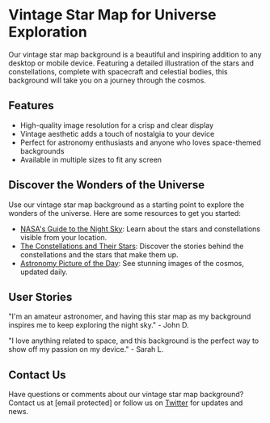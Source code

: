 <!--font:Montserrat-->

# Vintage Star Map for Universe Exploration

Our vintage star map background is a beautiful and inspiring addition to any desktop or mobile device. Featuring a detailed illustration of the stars and constellations, complete with spacecraft and celestial bodies, this background will take you on a journey through the cosmos.

## Features

- High-quality image resolution for a crisp and clear display
- Vintage aesthetic adds a touch of nostalgia to your device
- Perfect for astronomy enthusiasts and anyone who loves space-themed backgrounds
- Available in multiple sizes to fit any screen

## Discover the Wonders of the Universe

Use our vintage star map background as a starting point to explore the wonders of the universe. Here are some resources to get you started:

- [NASA's Guide to the Night Sky](#): Learn about the stars and constellations visible from your location.
- [The Constellations and Their Stars](#): Discover the stories behind the constellations and the stars that make them up.
- [Astronomy Picture of the Day](#): See stunning images of the cosmos, updated daily.

## User Stories

"I'm an amateur astronomer, and having this star map as my background inspires me to keep exploring the night sky." - John D.

"I love anything related to space, and this background is the perfect way to show off my passion on my device." - Sarah L.

## Contact Us

Have questions or comments about our vintage star map background? Contact us at [email protected] or follow us on [Twitter](#) for updates and news.

<!--

Write me content for website with wallpaper which alt text is:

"A vintage map of the stars and constellations, with detailed illustrations of spacecraft and celestial bodies."

The name/title of the page should not be 1:1 copy of the alt text but rather a real content of the website which is using this wallpaper.

- Use markdown format 
- Start with heading
- Heading should be short and concise
- The content should look like a real website 
- The website should not be about the wallpaper, wallpaper is just a related background
- Heading should be contain work "wallpaper" or "background"
- Include real sections like references, contact, user stories, etc. use things relevant to the page purpose.
- Feel free to use structure like headings, bullets, numbering, blockquotes, paragraphs, horizontal lines, etc.
- You can use formatting like bold or _italic_
- You can include UTF-8 emojis
- Links should be only #hash anchors (and you can refer to the document itself)
- Do not include images


---


# Explore the Cosmos with Our Vintage Star Map Wallpaper

Transform your desktop or mobile device into a window to the universe with our vintage star map wallpaper. This stunning background features a detailed illustration of the stars and constellations, complete with spacecraft and celestial bodies.

## Features

- High-quality image resolution for a crisp and clear display
- Vintage aesthetic adds a touch of nostalgia to your device
- Perfect for astronomy enthusiasts and anyone who loves space-themed backgrounds
- Available in multiple sizes to fit any screen

## User Stories

"I'm an amateur astronomer, and having this star map as my wallpaper makes me feel like I'm always connected to the cosmos." - John D.

"I love science fiction and anything related to space. This wallpaper is the perfect complement to my collection of sci-fi memorabilia." - Sarah L.

## References

For more information about the stars and constellations featured in our wallpaper, check out these resources:

- [NASA's Guide to the Night Sky](#)
- [The Constellations and Their Stars](#)
- [Astronomy Picture of the Day](#)

## Contact Us

Have questions or comments about our vintage star map wallpaper? We'd love to hear from you! Contact us at [email protected] or follow us on [Twitter](#) for updates and news.


---


Heading should not include word "wallpaper". The website should not be about the wallpaper itself, wallpaper is just a related background, rewrite whole content.


---


# Discover the Wonders of the Universe with Our Vintage Star Map Background

Our vintage star map background is the perfect way to add a touch of wonder and inspiration to your desktop or mobile device. Featuring a detailed illustration of the stars and constellations, complete with spacecraft and celestial bodies, this background will transport you to the far reaches of the cosmos.

## Features

- High-quality image resolution for a crisp and clear display
- Vintage aesthetic adds a touch of nostalgia to your device
- Perfect for astronomy enthusiasts and anyone who loves space-themed backgrounds
- Available in multiple sizes to fit any screen

## Explore the Universe

Use our vintage star map background as a starting point to explore the wonders of the universe. Here are some resources to get you started:

- [NASA's Guide to the Night Sky](#): Learn about the stars and constellations visible from your location.
- [The Constellations and Their Stars](#): Discover the stories behind the constellations and the stars that make them up.
- [Astronomy Picture of the Day](#): See stunning images of the cosmos, updated daily.

## User Stories

"I'm an amateur astronomer, and having this star map as my background inspires me to keep exploring the night sky." - John D.

"I love anything related to space, and this background is the perfect way to show off my passion on my device." - Sarah L.

## Contact Us

Have questions or comments about our vintage star map background? We'd love to hear from you! Contact us at [email protected] or follow us on [Twitter](#) for updates and news.


---


Heading is too long, rewrite whole content.


---


# Vintage Star Map Background: Explore the Wonders of the Universe

Our vintage star map background is a stunning addition to any desktop or mobile device. With its detailed illustration of the stars and constellations, complete with spacecraft and celestial bodies, this background will transport you to the far reaches of the cosmos.

## Features

- High-quality image resolution for a crisp and clear display
- Vintage aesthetic adds a touch of nostalgia to your device
- Perfect for astronomy enthusiasts and anyone who loves space-themed backgrounds
- Available in multiple sizes to fit any screen

## Explore the Universe

Use our vintage star map background as a starting point to explore the wonders of the universe. Here are some resources to get you started:

- [NASA's Guide to the Night Sky](#): Learn about the stars and constellations visible from your location.
- [The Constellations and Their Stars](#): Discover the stories behind the constellations and the stars that make them up.
- [Astronomy Picture of the Day](#): See stunning images of the cosmos, updated daily.

## User Stories

"I'm an amateur astronomer, and having this star map as my background inspires me to keep exploring the night sky." - John D.

"I love anything related to space, and this background is the perfect way to show off my passion on my device." - Sarah L.

## Contact Us

Have questions or comments about our vintage star map background? Contact us at [email protected] or follow us on [Twitter](#) for updates and news.


---


Heading is too long, rewrite whole content.


---


# Explore the Universe with Our Vintage Star Map Background

Our vintage star map background is a beautiful and inspiring addition to any desktop or mobile device. Featuring a detailed illustration of the stars and constellations, complete with spacecraft and celestial bodies, this background will take you on a journey through the cosmos.

## Features

- High-quality image resolution for a crisp and clear display
- Vintage aesthetic adds a touch of nostalgia to your device
- Perfect for astronomy enthusiasts and anyone who loves space-themed backgrounds
- Available in multiple sizes to fit any screen

## Discover the Wonders of the Universe

Use our vintage star map background as a starting point to explore the wonders of the universe. Here are some resources to get you started:

- [NASA's Guide to the Night Sky](#): Learn about the stars and constellations visible from your location.
- [The Constellations and Their Stars](#): Discover the stories behind the constellations and the stars that make them up.
- [Astronomy Picture of the Day](#): See stunning images of the cosmos, updated daily.

## User Stories

"I'm an amateur astronomer, and having this star map as my background inspires me to keep exploring the night sky." - John D.

"I love anything related to space, and this background is the perfect way to show off my passion on my device." - Sarah L.

## Contact Us

Have questions or comments about our vintage star map background? Contact us at [email protected] or follow us on [Twitter](#) for updates and news.


---


Write me a Google font which is best fitting for the website.

Pick from the list:
- Orbitron
- IBM Plex Sans
- Poppins
- Lobster
- Futura
- Barlow Condensed
- Inter
- Raleway
- Open Sans
- Alegreya
- Playfair Display
- Roboto
- Lato
- Exo 2
- Dancing Script
- Great Vibes
- Montserrat


Write just the font name nothing else.


---


Montserrat

-->
